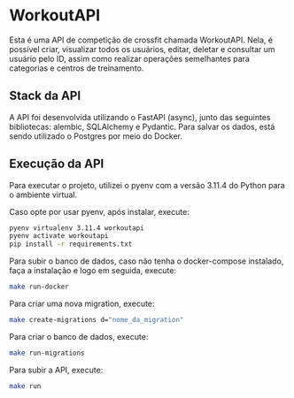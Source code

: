 # WorkoutAPI

Esta é uma API de competição de crossfit chamada WorkoutAPI. Nela, é possível criar, visualizar todos os usuários, editar, deletar e consultar um usuário pelo ID, assim como realizar operações semelhantes para categorias e centros de treinamento.

## Stack da API

A API foi desenvolvida utilizando o FastAPI (async), junto das seguintes bibliotecas: alembic, SQLAlchemy e Pydantic. Para salvar os dados, está sendo utilizado o Postgres por meio do Docker.

## Execução da API

Para executar o projeto, utilizei o pyenv com a versão 3.11.4 do Python para o ambiente virtual.

Caso opte por usar pyenv, após instalar, execute:

```bash
pyenv virtualenv 3.11.4 workoutapi
pyenv activate workoutapi
pip install -r requirements.txt
```
Para subir o banco de dados, caso não tenha o docker-compose instalado, faça a instalação e logo em seguida, execute:
```bash
make run-docker
```
Para criar uma nova migration, execute:
```bash
make create-migrations d="nome_da_migration"
```
Para criar o banco de dados, execute:
```bash
make run-migrations
```
Para subir a API, execute:
```bash
make run
```
